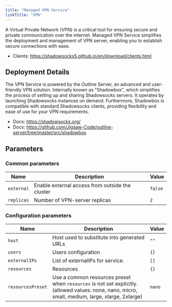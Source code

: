 ```yaml
---
title: "Managed VPN Service"
linkTitle: "VPN"
---
```



A Virtual Private Network (VPN) is a critical tool for ensuring secure and private communication over the internet. Managed VPN Service simplifies the deployment and management of VPN server, enabling you to establish secure connections with ease.

- Clients: https://shadowsocks5.github.io/en/download/clients.html

## Deployment Details

The VPN Service is powered by the Outline Server, an advanced and user-friendly VPN solution. Internally known as "Shadowbox", which simplifies the process of setting up and sharing Shadowsocks servers. It operates by launching Shadowsocks instances on demand. Furthermore, Shadowbox is compatible with standard Shadowsocks clients, providing flexibility and ease of use for your VPN requirements.

- Docs: https://shadowsocks.org/
- Docs: https://github.com/Jigsaw-Code/outline-server/tree/master/src/shadowbox

## Parameters

### Common parameters

| Name       | Description                                     | Value   |
| ---------- | ----------------------------------------------- | ------- |
| `external` | Enable external access from outside the cluster | `false` |
| `replicas` | Number of VPN-server replicas                   | `2`     |

### Configuration parameters

| Name              | Description                                                                                                                                      | Value  |
| ----------------- | ------------------------------------------------------------------------------------------------------------------------------------------------ | ------ |
| `host`            | Host used to substitute into generated URLs                                                                                                      | `""`   |
| `users`           | Users configuration                                                                                                                              | `{}`   |
| `externalIPs`     | List of externalIPs for service.                                                                                                                 | `[]`   |
| `resources`       | Resources                                                                                                                                        | `{}`   |
| `resourcesPreset` | Use a common resources preset when `resources` is not set explicitly. (allowed values: none, nano, micro, small, medium, large, xlarge, 2xlarge) | `nano` |
